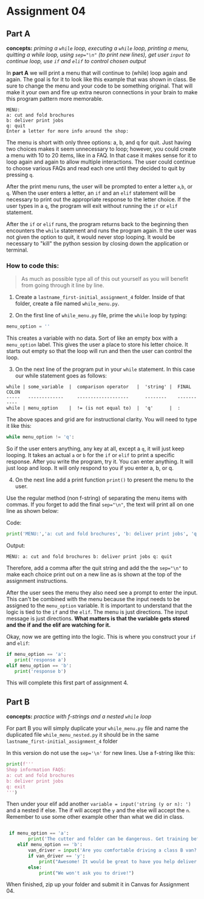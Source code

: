 # Assignment 04

## Part A
**concepts:**  *priming a `while` loop, executing a `while` loop, printing a menu, quitting a while loop, using `sep="\n"` (to print new lines), get user `input` to continue loop, use `if` and `elif` to control chosen output*

In **part A** we will print a menu that will continue to (while) loop again and again. The goal is for it to look like this example that was shown in class. Be sure to change the menu and your code to be something original. That will make it your own and fire up extra neuron connections in your brain to make this program pattern more memorable.

```
MENU:
a: cut and fold brochures
b: deliver print jobs
q: quit
Enter a letter for more info around the shop:
```
The menu is short with only three options: a, b, and q for quit. Just having two choices makes it seem unnecessary to loop; however, you could create a menu with 10 to 20 items, like in a FAQ. In that case it makes sense for it to loop again and again to allow multiple interactions. The user could continue to choose various FAQs and read each one until they decided to quit by pressing `q`.

After the print menu runs, the user will be prompted to enter a letter  `a`,`b`, or `q`. When the user enters a letter, an `if` and an `elif` statement will be necessary to print out the appropriate response to the letter choice. If the user types in a `q`, the program will exit without running the `if` or `elif` statement.

After the `if` or `elif` runs, the program returns back to the beginning then encounters the `while` statement and runs the program again. It the user was not given the option to quit, it would never stop looping. It would be necessary to "kill" the python session by closing down the application or terminal.

### How to code this:

>As much as possible type all of this out yourself as you will benefit from going through it line by line.

1. Create a `lastname_first-initial_assignment_4` folder. Inside of that folder, create a file named ```while_menu.py```.

2. On the first line of `while_menu.py` file, prime the `while` loop by typing:

```python 
menu_option = ''
```
This creates a variable with no data. Sort of like an empty box with a `menu_option` label. This gives the user a place to store his letter choice. It starts out empty so that the loop will run and then the user can control the loop.

3. On the next line of the program put in your `while` statement. In this case our while statement goes as follows:

```
while | some_variable  |  comparison operator   |  'string' |  FINAL COLON
-----   -------------     -------------------      --------    -----------
while | menu_option    |  != (is not equal to)  |  'q'      |  :
```
The above spaces and grid are for instructional clarity. You will need to type it like this:

```python
while menu_option != 'q':
```
So if the user enters anything, any key at all, except a `q`, it will just keep looping. It takes an actual `a` or `b` for the `if` or `elif` to print a specific response. After you write the program, try it. You can enter anything. It will just loop and loop. It will only respond to you if you enter a, b, or q.

4. On the next line add a print function `print()` to present the menu to the user.

Use the regular method (non f-string) of separating the menu items with commas. If you forget to add the final `sep="\n"`, the text will print all on one line as shown below:

Code:
```python
print('MENU:','a: cut and fold brochures', 'b: deliver print jobs', 'q: quit')
 ```
Output:
 ```
 MENU: a: cut and fold brochures b: deliver print jobs q: quit
 ```

 Therefore, add a comma after the quit string and add the the `sep="\n"` to make each choice print out on a new line as is shown at the top of the assignment instructions.

 After the user sees the menu they also need see a prompt to enter the input. This can't be combined with the menu because the input needs to be assigned to the `menu_option` variable.  It is important to understand that the logic is tied to the `if` and the `elif`. The menu is just directions. The input message is just directions. **What matters is that the variable gets stored and the if and the elif are watching for it.**

 Okay, now we are getting into the logic. This is where you construct your `if` and `elif`:

 ```python
 if menu_option == 'a':
    print('response a')
elif menu_option == 'b':
    print('response b')
  ``` 

This will complete this first part of assignment 4.

## Part B

**concepts:**  *practice with f-strings and a nested `while` loop*

For part B you will simply duplicate your `while_menu.py` file and name the duplicated file `while_menu_nested.py` it should be in the same `lastname_first-initial_assignment_4` folder

In this version do not use the `sep='\n'` for new lines. Use a f-string like this:

```python
print(f'''
Shop information FAQS:
a: cut and fold brochures
b: deliver print jobs
q: exit 
''')
```
Then under your elif add another `variable = input('string (y or n): ')` and a nested if else. The if will accept the `y` and the else will accept the `n`. Remember to use some other example other than what we did in class.

```python

 if menu_option == 'a':
        print('The cutter and folder can be dangerous. Get training before using!')
    elif menu_option == 'b':
        van_driver = input('Are you comfortable driving a class B van? enter (y or n): ')
        if van_driver == 'y':
            print("Awesome! It would be great to have you help deliver on occasion!")
        else:
            print("We won't ask you to drive!")
```

When finished, zip up your folder and submit it in Canvas for Assignment 04.
